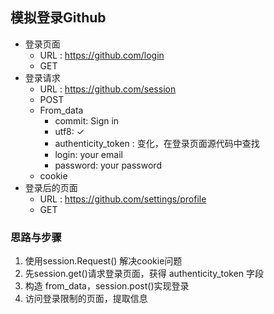## 模拟登录Github

- 登录页面
    - URL :  https://github.com/login
    - GET
- 登录请求
    - URL : https://github.com/session
    - POST
    - From_data
        - commit: Sign in
        - utf8: ✓
        - authenticity_token : 变化，在登录页面源代码中查找 
        - login: your email
        - password: your password
    - cookie
- 登录后的页面
    - URL : https://github.com/settings/profile
    - GET

### 思路与步骤
1. 使用session.Request() 解决cookie问题
2. 先session.get()请求登录页面，获得 authenticity_token 字段
3. 构造 from_data，session.post()实现登录
4. 访问登录限制的页面，提取信息
